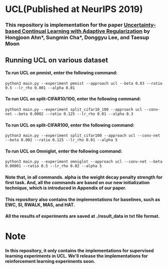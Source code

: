 
UCL(Published at NeurIPS 2019)
================================

### This repository is implementation for the paper [Uncertainty-based Continual Learning with Adaptive Regularization](https://papers.nips.cc/paper/8690-uncertainty-based-continual-learning-with-adaptive-regularization) by Hongjoon Ahn\*, Sungmin Cha\*, Donggyu Lee, and Taesup Moon

Running UCL on various dataset
--------------------------------


#### To run UCL on pmnist, enter the following command:


``` python3 main.py --experiment pmnist --approach ucl --beta 0.03 --ratio 0.5 --lr_rho 0.001 --alpha 0.01 ```

#### To run UCL on split-CIFAR10/100, enter the following command:

``` python3 main.py --experiment split_cifar10_100 --approach ucl --conv-net --beta 0.0002 --ratio 0.125 --lr_rho 0.01 --alpha 0.3 ```



#### To run UCL on split-CIFAR100, enter the following command:

``` python3 main.py --experiment split_cifar100 --approach ucl --conv-net --beta 0.002 --ratio 0.125 --lr_rho 0.01 --alpha 5  ```

#### To run UCL on Omniglot, enter the following command:

``` python3 main.py --experiment omniglot --approach ucl --conv-net --beta 0.00001 --ratio 0.5 --lr_rho 0.02 --alpha 5  ```

#### Note that, in all commands. alpha is the weight decay penalty strength for first task. And, all the commands are based on our new initialization technique, which is introduced in Appendix of our paper.

#### This repository also contains the implementations for baselines, such as EWC, SI, RWALK, MAS, and HAT.

#### All the results of experiments are saved at ./result_data in txt file format.

Note
=====
#### In this repository, it only contains the implementations for supervised learning experiments in UCL. We'll release the implementations for reinforcement learning experiments soon.
